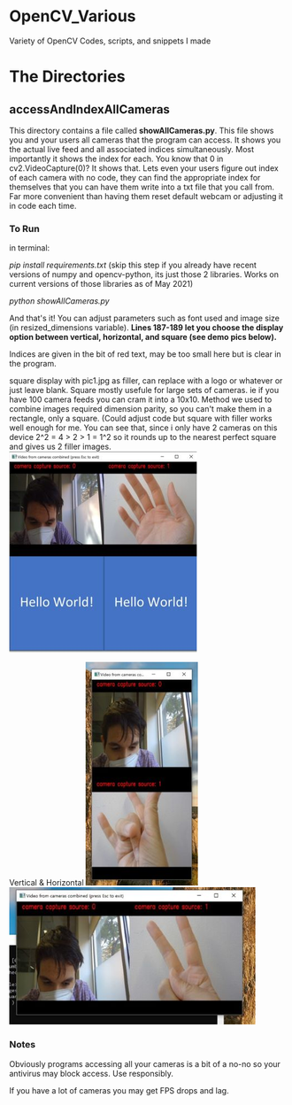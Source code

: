 # OpenCV_Various
Variety of OpenCV Codes, scripts, and snippets I made 

# The Directories
## accessAndIndexAllCameras
This directory contains a file called **showAllCameras.py**. This file shows you and your users all cameras that the program can access. It shows you the actual live feed and all associated indices simultaneously. Most importantly it shows the index for each. You know that 0 in cv2.VideoCapture(0)? It shows that. Lets even your users figure out index of each camera with no code, they can find the appropriate index for themselves that you can have them write into a txt file that you call from. Far more convenient than having them reset default webcam or adjusting it in code each time.  

### To Run 
in terminal:

_pip install requirements.txt_    (skip this step if you already have recent versions of numpy and opencv-python, its just those 2 libraries. Works on current versions of those libraries as of May 2021)

_python showAllCameras.py_

And that's it! You can adjust parameters such as font used and image size (in resized_dimensions variable). **Lines 187-189 let you choose the display option between vertical, horizontal, and square (see demo pics below).**

Indices are given in the bit of red text, may be too small here but is clear in the program. 

square display with pic1.jpg as filler, can replace with a logo or whatever or just leave blank. Square mostly usefule for large sets of cameras. ie if you have 100 camera feeds you can cram it into a 10x10. Method we used to combine images required dimension parity, so you can't make them in a rectangle, only a square. (Could adjust code but square with filler works well enough for me. You can see that, since i only have 2 cameras on this device 2^2 = 4 > 2 > 1 = 1^2 so it rounds up to the nearest perfect square and gives us 2 filler images. 
![img_Source](accessAndIndexAllCameras/showAllCameras_square_demo_output.jpg)


Vertical & Horizontal
![img_Source](accessAndIndexAllCameras/showAllCameras_vertical_demo_output.jpg) ![img_Source](accessAndIndexAllCameras/showAllCameras_horizontal_demo_output.jpg)

### Notes 
Obviously programs accessing all your cameras is a bit of a no-no so your antivirus may block access. Use responsibly. 

If you have a lot of cameras you may get FPS drops and lag. 
